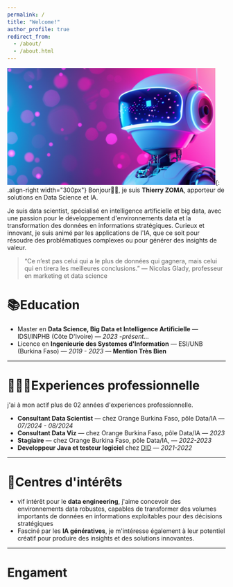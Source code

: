 ```yaml
---
permalink: /
title: "Welcome!"
author_profile: true
redirect_from: 
  - /about/
  - /about.html
---
```



![AI illustration](/images/AI.png){: .align-right width="300px"}
Bonjour👋🏼, je suis **Thierry ZOMA**, apporteur de solutions en Data Science et IA.  

Je suis data scientist, spécialisé en intelligence artificielle et big data, avec une passion pour le développement d'environnements data et la transformation des données en informations stratégiques. Curieux et innovant, je suis animé par les applications de l'IA, que ce soit pour résoudre des problématiques complexes ou pour générer des insights de valeur.


> “Ce n’est pas celui qui a le plus de données qui gagnera, mais celui qui en tirera les meilleures conclusions.” 
> — Nicolas Glady, professeur en marketing et data science

📚Education
======
- Master en **Data Science, Big Data et Intelligence Artificielle**   — IDSI/INPHB (Côte D'Ivoire) — *2023 -présent...*
- Licence en **Ingenieurie des Systemes d'Information**   — ESI/UNB (Burkina Faso) — *2019 - 2023* — **Mention Très Bien**

-----

👨🏻‍💻Experiences professionnelle  
======
j'ai à mon actif plus de 02 années d'experiences professionnelle.  
- **Consultant Data Scientist** — chez Orange Burkina Faso, pôle Data/IA — *07/2024 - 08/2024*
- **Consultant Data Viz** — chez Orange Burkina Faso, pôle Data/IA — *2023*
- **Stagiaire** — chez Orange Burkina Faso, pôle Data/IA, — *2022-2023*
- **Developpeur Java et testeur logiciel** chez [DID](https://www.did-itech.com/) — *2021-2022*

-----

🌟Centres d'intérêts
======
- vif intérêt pour le **data engineering**, j'aime concevoir des environnements data robustes, capables de transformer des volumes importants de données en informations exploitables pour des décisions stratégiques
- Fasciné par les **IA génératives**, je m'intéresse également à leur potentiel créatif pour produire des insights et des solutions innovantes.

-----
Engament
======

